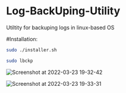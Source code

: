 # Log-BackUping-Utility
Utiltity for backuping logs in linux-based OS

#Installation:

```bash
sudo ./installer.sh
```
```bash
sudo lbckp
```

![Screenshot at 2022-03-23 19-32-42](https://user-images.githubusercontent.com/43719011/159668301-3742cdb9-2425-4bfe-95b3-a6a29afa711e.png)

![Screenshot at 2022-03-23 19-33-31](https://user-images.githubusercontent.com/43719011/159668239-4b249c39-9df6-49c5-befe-1a17bb9ae411.png)